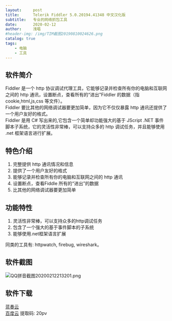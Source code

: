 ```yaml
---
layout:     post
title:      Telerik Fiddler 5.0.20194.41348 中文汉化版
subtitle:   专业的网络抓包工具
date:       2020-02-12
author:     浅唱
#header-img: /img/TIM截图20190810024626.png
catalog: true
tags:
    - 电脑
    - 工具
---
```



## 软件简介
Fiddler 是一个 http 协议调试代理工具，它能够记录并检查所有你的电脑和互联网之间的 http 通讯，设置断点，查看所有的“进出”Fiddler 的数据（指 cookie,html,js,css 等文件）。  
Fiddler 要比其他的网络调试器要更加简单，因为它不仅仅暴露 http 通讯还提供了一个用户友好的格式。  
Fiddler 是用 C# 写出来的,它包含一个简单却功能强大的基于 JScript .NET 事件脚本子系统，它的灵活性非常棒，可以支持众多的 http 调试任务，并且能够使用 .net 框架语言进行扩展。  

## 特色介绍
1. 完整提供 http 通讯情况和信息  
2. 提供了一个用户友好的格式  
3. 能够记录并检查所有你的电脑和互联网之间的 http 通讯  
4. 设置断点，查看Fiddle 所有的“进出”的数据  
5. 比其他的网络调试器要更加简单  

## 功能特性
1. 灵活性非常棒，可以支持众多的http调试任务  
2. 包含了一个强大的基于事件脚本的子系统  
3. 能够使用.net框架语言扩展  
  
同类的工具有: httpwatch, firebug, wireshark。  

## 软件截图
![QQ拼音截图20200212213201.png](https://cdn.jsdelivr.net/gh/qcnhy/img/QQ拼音截图20200212213201.png)

## 软件下载
[蓝奏云](https://www.lanzous.com/i9ao05i)   
[百度云](https://pan.baidu.com/s/1skrlURMPkQxnbiNv9BGaPg) 提取码: 20pv  
      
